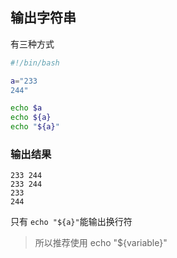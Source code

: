 
## 输出字符串
有三种方式
```bash
#!/bin/bash

a="233
244"

echo $a
echo ${a}
echo "${a}"
```
### 输出结果
```
233 244
233 244
233
244
```
只有 `echo "${a}"`能输出换行符

> 所以推荐使用 echo "${variable}"
